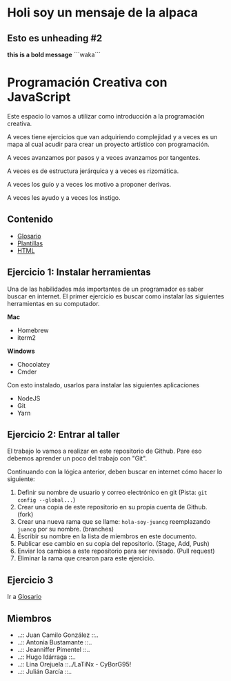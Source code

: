 # Holi soy un mensaje de la alpaca

## Esto es unheading #2

**this is a bold message**
´´´waka´´´

# Programación Creativa con JavaScript

Este espacio lo vamos a utilizar como introducción a la programación creativa.

A veces tiene ejercicios que van adquiriendo complejidad y a veces es un mapa al cual acudir para crear un proyecto artístico con programación.

A veces avanzamos por pasos y a veces avanzamos por tangentes.

A veces es de estructura jerárquica y a veces es rizomática.

A veces los guío y a veces los motivo a proponer derivas.

A veces les ayudo y a veces los instigo.

## Contenido

- [Glosario](/Glosario.md)
- [Plantillas](/plantillas)
- [HTML](/HTML.md)

## Ejercicio 1: Instalar herramientas

Una de las habilidades más importantes de un programador es saber buscar en internet. El primer ejercicio es buscar como instalar las siguientes herramientas en su computador.

**Mac**

- Homebrew
- iterm2

**Windows**

- Chocolatey
- Cmder

Con esto instalado, usarlos para instalar las siguientes aplicaciones

- NodeJS
- Git
- Yarn

## Ejercicio 2: Entrar al taller

El trabajo lo vamos a realizar en este repositorio de Github. Pare eso debemos aprender un poco del trabajo con "Git".

Continuando con la lógica anterior, deben buscar en internet cómo hacer lo siguiente:

1. Definir su nombre de usuario y correo electrónico en git (Pista: `git config --global...`)
2. Crear una copia de este repositorio en su propia cuenta de Github. (fork)
3. Crear una nueva rama que se llame: `hola-soy-juancg` reemplazando `juancg` por su nombre. (branches)
4. Escribir su nombre en la lista de miembros en este documento.
5. Publicar ese cambio en su copia del repositorio. (Stage, Add, Push)
6. Enviar los cambios a este repositorio para ser revisado. (Pull request)
7. Eliminar la rama que crearon para este ejercicio.

## Ejercicio 3

Ir a [Glosario](Glosario.md)

## Miembros

- ..:: Juan Camilo González ::..
- ..:: Antonia Bustamante ::..
- ..:: Jeanniffer Pimentel ::..
- ..:: Hugo Idárraga ::..
- ..:: Lina Orejuela ::../LaTiNx - CyBorG95!
- ..:: Julián García ::..
